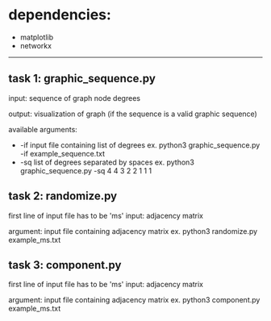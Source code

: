 # dependencies:
- matplotlib
- networkx

--------------------

## task 1: graphic_sequence.py
input: 
sequence of graph node degrees

output:
visualization of graph (if the sequence is a valid graphic sequence)

available arguments:
- -if       input file containing list of degrees ex. python3 graphic_sequence.py -if example_sequence.txt
- -sq       list of degrees separated by spaces ex. python3 graphic_sequence.py -sq 4 4 3 2 2 1 1 1

## task 2: randomize.py
first line of input file has to be 'ms'
input:
adjacency matrix

argument:
input file containing adjacency matrix
ex. python3 randomize.py example_ms.txt

## task 3: component.py
first line of input file has to be 'ms'
input:
adjacency matrix

argument:
input file containing adjacency matrix
ex. python3 component.py example_ms.txt

